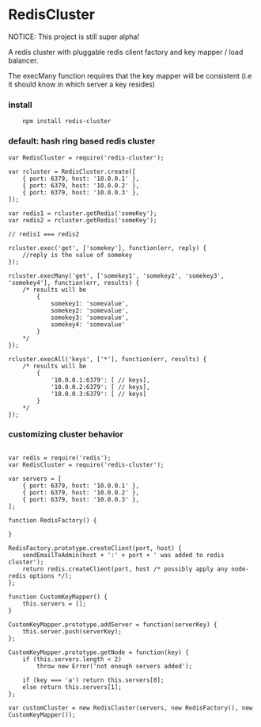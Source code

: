 RedisCluster
============

NOTICE: This project is still super alpha!

A redis cluster with pluggable redis client factory and key mapper / load balancer.

The execMany function requires that the key mapper will be consistent (i.e it should know 
in which server a key resides)

### install
```
	npm install redis-cluster
```

### default: hash ring based redis cluster
```
var RedisCluster = require('redis-cluster');

var rcluster = RedisCluster.create([
	{ port: 6379, host: '10.0.0.1' },
	{ port: 6379, host: '10.0.0.2' },
	{ port: 6379, host: '10.0.0.3' },
]);

var redis1 = rcluster.getRedis('someKey');
var redis2 = rcluster.getRedis('someKey');

// redis1 === redis2 

rcluster.exec('get', ['somekey'], function(err, reply) {
	//reply is the value of somekey
});

rcluster.execMany('get', ['somekey1', 'somekey2', 'somekey3', 'somekey4'], function(err, results) {
	/* results will be
		{ 
			somekey1: 'somevalue', 
			somekey2: 'somevalue', 
			somekey3: 'somevalue', 
			somekey4: 'somevalue' 
		}
	*/
});

rcluster.execAll('keys', ['*'], function(err, results) {
	/* results will be
		{ 
			'10.0.0.1:6379': [ // keys], 
			'10.0.0.2:6379': [ // keys], 
			'10.0.0.3:6379': [ // keys]
		}
	*/
});

```

### customizing cluster behavior
```

var redis = require('redis');
var RedisCluster = require('redis-cluster');

var servers = [
	{ port: 6379, host: '10.0.0.1' },
	{ port: 6379, host: '10.0.0.2' },
	{ port: 6379, host: '10.0.0.3' },
];

function RedisFactory() {
	
}

RedisFactory.prototype.createClient(port, host) {
	sendEmailToAdmin(host + ':' + port + ' was added to redis cluster');	
	return redis.createClient(port, host /* possibly apply any node-redis options */);
};

function CustomKeyMapper() {
	this.servers = [];	
}

CustomKeyMapper.prototype.addServer = function(serverKey) {
	this.server.push(serverKey);
};

CustomKeyMapper.prototype.getNode = function(key) {
	if (this.servers.length < 2)
		throw new Error('not enough servers added');

	if (key === 'a') return this.servers[0];
	else return this.servers[1];
};

var customCluster = new RedisCluster(servers, new RedisFactory(), new CustomKeyMapper());

```
